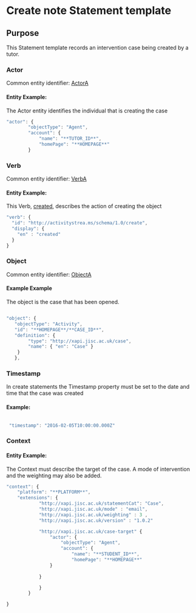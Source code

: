# Create note Statement template

## Purpose
This Statement template records an intervention case being created by a tutor.

### Actor
Common entity identifier: [ActorA](/common_structures.md#actora)

#### Entity Example:
The Actor entity identifies the individual that is creating the case


``` Javascript
"actor": {
		"objectType": "Agent",
		"account": {
			"name": "**TUTOR_ID**",
			"homePage": "**HOMEPAGE**"
		}
```

### Verb
Common entity identifier: [VerbA](/common_structures.md#verba)

#### Entity Example:
This Verb, [created](/vocabulary.md#created), describes the action of creating the object

``` javascript
"verb": {
  "id": "http://activitystrea.ms/schema/1.0/create",
  "display": {
    "en" : "created"
  }
}
```

### Object
Common entity identifier: [ObjectA](/common_structures.md#objecta)

#### Example Example
The object is the case that has been opened.

``` javascript

"object": {
   "objectType": "Activity",
   "id": "**HOMEPAGE**/**CASE_ID**",	
   "definition": {
   		"type": "http://xapi.jisc.ac.uk/case",			
   		"name": { "en": "Case" }   
    }
   },

```

### Timestamp

In create statements the Timestamp property must be set to the date and time that the case was created

#### Example:
``` javascript

 "timestamp": "2016-02-05T10:00:00.000Z"

```


### Context

#### Entity Example:
The Context must describe the target of the case. A mode of intervention and the weighting may also be added.


``` javascript
"context": {
	"platform": "**PLATFORM**",
    "extensions": {
			"http://xapi.jisc.ac.uk/statementCat": "Case",
			"http://xapi.jisc.ac.uk/mode" : "email",
			"http://xapi.jisc.ac.uk/weighting" : 3 ,
			"http://xapi.jisc.ac.uk/version" : "1.0.2"

			"http://xapi.jisc.ac.uk/case-target" {
				"actor": {
					"objectType": "Agent",
					"account": {
						"name": "**STUDENT_ID**",
						"homePage": "**HOMEPAGE**"
				}
				
			}

			}
		}

}
```

